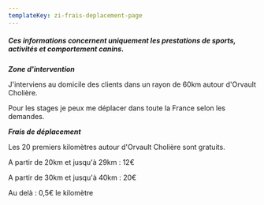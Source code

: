 ```yaml
---
templateKey: zi-frais-deplacement-page
---
```

##### **Ces informations concernent uniquement les prestations de sports, activités et comportement canins.**

***Zone d'intervention***

J'interviens au domicile des clients dans un rayon de 60km autour d'Orvault Cholière.

Pour les stages je peux me déplacer dans toute la France selon les demandes.

***Frais de déplacement***

Les 20 premiers kilomètres autour d'Orvault Cholière sont gratuits.

A partir de 20km et jusqu'à 29km : 12€

A partir de 30km et jusqu'à 40km : 20€

Au delà : 0,5€ le kilomètre